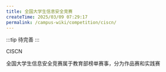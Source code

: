 ```yaml
---
title: 全国大学生信息安全竞赛
createTime: 2025/03/09 07:29:17
permalink: /campus-wiki/competition/ciscn/
---
```



:::tip
待完善
:::

<LinkCard icon="http://www.ciscn.cn/assets/images/questions.jpg" href="http://www.ciscn.cn/home" title="全国大学生信息安全竞赛官网" >CISCN</LinkCard>

全国大学生信息安全竞赛属于教育部榜单赛事，分为作品赛和实践赛